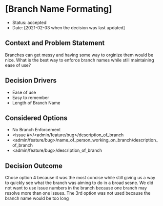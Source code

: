# [Branch Name Formating]

* Status: accepted <!-- optional -->
* Date: [2021-02-03 when the decision was last updated] <!-- optional -->

## Context and Problem Statement

Branches can get messy and having some way to orginize them would be nice. What is the best way to enforce branch names while still maintaining ease of use? 


## Decision Drivers <!-- optional -->

* Ease of use
* Easy to remember
* Length of Branch Name

## Considered Options

* No Branch Enforcement 
* <issue #>/<admin/feature/bug>/description_of_branch
* <admin/feature/bug>/name_of_person_working_on_branch/description_of_branch 
* <admin/feature/bug>/description_of_branch 

## Decision Outcome

Chose option 4 because it was the most concise while still giving us a way to quickly see what the branch was aiming to do in a broad sesne. We did not want to use issue numbers in the branch because one branch may resolve more than one issues. The 3rd option was not used because the branch name would be too long 